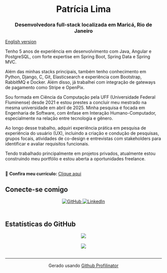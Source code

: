 <h1 align="center">Patrícia Lima</h1>
<h3 align="center">Desenvolvedora full-stack localizada em Maricá, Rio de Janeiro</h3>  

[English version](https://github.com/Patricia-RSL/Patricia-RSL/blob/main/README.en.md) 

Tenho 5 anos de experiência em desenvolvimento com Java, Angular e PostgreSQL, com forte expertise em Spring Boot, Spring Data e Spring MVC.  

Além das minhas stacks principais, também tenho conhecimento em Python, Django, C, Git, Elasticsearch e experiência com Bootstrap, RabbitMQ e Docker. Além disso, já trabalhei com integração de gateways de pagamento como Stripe e OpenPix.  

Sou formada em Ciência da Computação pela UFF (Universidade Federal Fluminense) desde 2021 e estou prestes a concluir meu mestrado na mesma universidade em abril de 2025. Minha pesquisa é focada em Engenharia de Software, com ênfase em Interação Humano-Computador, especialmente na relação entre tecnologia e gênero.  

Ao longo desse trabalho, adquiri experiência prática em pesquisa de experiência do usuário (UX), incluindo a criação e condução de pesquisas, grupos focais, atividades de co-design e entrevistas com stakeholders para identificar e avaliar requisitos funcionais.  

Tendo trabalhado principalmente em projetos privados, atualmente estou construindo meu portfólio e estou aberta a oportunidades freelance.  
<br/>  

📄 **Confira meu currículo:** [Clique aqui](https://github.com/Patricia-RSL/Patricia-RSL/blob/main/PatriciaLima_Curriculo.pdf)


## Conecte-se comigo  
<div align="center">
<a href="https://github.com/Patricia-RSL" target="_blank">
<img src="https://img.shields.io/badge/github-%2324292e.svg?&style=for-the-badge&logo=github&logoColor=white" alt="GitHub" style="margin-bottom: 5px;" />
</a>
<a href="https://linkedin.com/in/https://www.linkedin.com/in/patriciars-lima/recent-activity/all/" target="_blank">
<img src="https://img.shields.io/badge/linkedin-%231E77B5.svg?&style=for-the-badge&logo=linkedin&logoColor=white" alt="LinkedIn" style="margin-bottom: 5px;" />
</a>  
</div>  
  

<br/>  

## Estatísticas do GitHub  
<div align="center">
<img src="https://github-readme-stats.vercel.app/api?username=Patricia-RSL&show_icons=true&count_private=true&hide_border=true" align="center" />
</div>  

<br/>  

<div align="center">
<img src="https://komarev.com/ghpvc/?username=Patricia-RSL&&style=flat-square" align="center" />
</div>  

<br />

----
<div align="center">Gerado usando <a href="https://profilinator.rishav.dev/" target="_blank">Github Profilinator</a></div>
